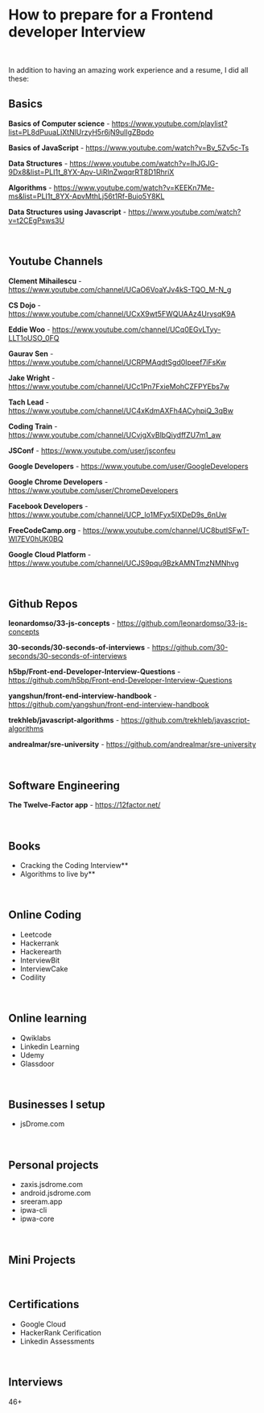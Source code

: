 # How to prepare for a Frontend developer Interview

&nbsp;

In addition to having an amazing work experience and a resume, I did all these:

## Basics

**Basics of Computer science** - https://www.youtube.com/playlist?list=PL8dPuuaLjXtNlUrzyH5r6jN9ulIgZBpdo

**Basics of JavaScript** - https://www.youtube.com/watch?v=Bv_5Zv5c-Ts

**Data Structures** - https://www.youtube.com/watch?v=IhJGJG-9Dx8&list=PLI1t_8YX-Apv-UiRlnZwqqrRT8D1RhriX

**Algorithms** - https://www.youtube.com/watch?v=KEEKn7Me-ms&list=PLI1t_8YX-ApvMthLj56t1Rf-Buio5Y8KL

**Data Structures using Javascript** - https://www.youtube.com/watch?v=t2CEgPsws3U

&nbsp;

## Youtube Channels

**Clement Mihailescu** - https://www.youtube.com/channel/UCaO6VoaYJv4kS-TQO_M-N_g

**CS Dojo** - https://www.youtube.com/channel/UCxX9wt5FWQUAAz4UrysqK9A

**Eddie Woo** - https://www.youtube.com/channel/UCq0EGvLTyy-LLT1oUSO_0FQ

**Gaurav Sen** - https://www.youtube.com/channel/UCRPMAqdtSgd0Ipeef7iFsKw

**Jake Wright** - https://www.youtube.com/channel/UCc1Pn7FxieMohCZFPYEbs7w

**Tach Lead** - https://www.youtube.com/channel/UC4xKdmAXFh4ACyhpiQ_3qBw

**Coding Train** - https://www.youtube.com/channel/UCvjgXvBlbQiydffZU7m1_aw

**JSConf** - https://www.youtube.com/user/jsconfeu

**Google Developers** - https://www.youtube.com/user/GoogleDevelopers

**Google Chrome Developers** - https://www.youtube.com/user/ChromeDevelopers

**Facebook Developers** - https://www.youtube.com/channel/UCP_lo1MFyx5IXDeD9s_6nUw

**FreeCodeCamp.org** - https://www.youtube.com/channel/UC8butISFwT-Wl7EV0hUK0BQ

**Google Cloud Platform** - https://www.youtube.com/channel/UCJS9pqu9BzkAMNTmzNMNhvg

&nbsp;

## Github Repos

**leonardomso/33-js-concepts** - https://github.com/leonardomso/33-js-concepts

**30-seconds/30-seconds-of-interviews** - https://github.com/30-seconds/30-seconds-of-interviews

**h5bp/Front-end-Developer-Interview-Questions** - https://github.com/h5bp/Front-end-Developer-Interview-Questions

**yangshun/front-end-interview-handbook** - https://github.com/yangshun/front-end-interview-handbook

**trekhleb/javascript-algorithms** - https://github.com/trekhleb/javascript-algorithms

**andrealmar/sre-university** - https://github.com/andrealmar/sre-university

&nbsp;

## Software Engineering

**The Twelve-Factor app** - https://12factor.net/

&nbsp;

## Books

 - Cracking the Coding Interview**
 - Algorithms to live by**

&nbsp;

## Online Coding

- Leetcode
- Hackerrank
- Hackerearth
- InterviewBit
- InterviewCake
- Codility

&nbsp;

## Online learning

- Qwiklabs
- Linkedin Learning
- Udemy
- Glassdoor

&nbsp;

## Businesses I setup

- jsDrome.com

&nbsp;

## Personal projects

- zaxis.jsdrome.com
- android.jsdrome.com
- sreeram.app
- ipwa-cli
- ipwa-core

&nbsp;

## Mini Projects

&nbsp;

## Certifications

- Google Cloud
- HackerRank Cerification
- Linkedin Assessments

&nbsp;

## Interviews

46+
